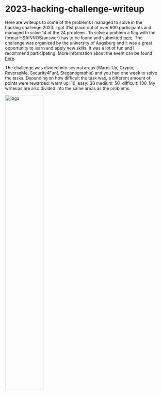 # 2023-hacking-challenge-writeup
Here are writeups to some of the problems I managed to solve in the hacking challenge 2023. I got 31st place out of over 600 participants and managed to solve 14 of the 24 problems. To solve a problem a flag with the format HSAINNOS{answer} has to be found and submitted [here](https://hacking-challenge.ctfd.io/challenges). The challenge was organized by the university of Augsburg and it was a great opportunity to learn and apply new skills. It was a lot of fun and I recommend participating. More information about the event can be found [here](https://www.hs-augsburg.de/Informatik/HSA-innos/Institut/White-Hats-for-Future-2023.html).

The challenge was divided into several areas (Warm-Up, Crypto, ReverseMe, Security4Fun!, Steganographie) and you had one week to solve the tasks. Depending on how difficult the task was, a different amount of points were rewarded: warm up: 10, easy: 30 medium: 50, difficult: 100.
My writeups are also divided into the same areas as the problems.

<img src="https://www.hs-augsburg.de/Binaries/Binary62098/HSA-HackingChallenge2023-Webbanner.webp" alt="logo" width="50%">
